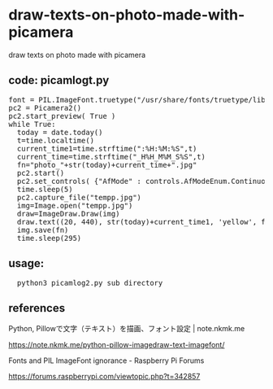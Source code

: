 # draw-texts-on-photo-made-with-picamera
draw texts on photo made with picamera

## code:  picamlogt.py

<pre>
font = PIL.ImageFont.truetype("/usr/share/fonts/truetype/liberation2/LiberationMono-Regular.ttf",48)
pc2 = Picamera2()
pc2.start_preview( True )
while True:
  today = date.today()
  t=time.localtime()
  current_time1=time.strftime(":%H:%M:%S",t)
  current_time=time.strftime("_H%H_M%M_S%S",t)
  fn="photo_"+str(today)+current_time+".jpg"
  pc2.start()
  pc2.set_controls( {"AfMode" : controls.AfModeEnum.Continuous} )
  time.sleep(5)
  pc2.capture_file("tempp.jpg")
  img=Image.open("tempp.jpg")
  draw=ImageDraw.Draw(img)
  draw.text((20, 440), str(today)+current_time1, 'yellow', font=font)
  img.save(fn)
  time.sleep(295)
</pre>

## usage:
<pre>
  python3 picamlog2.py sub_directory
</pre>

## references

Python, Pillowで文字（テキスト）を描画、フォント設定 | note.nkmk.me

https://note.nkmk.me/python-pillow-imagedraw-text-imagefont/

Fonts and PIL ImageFont ignorance - Raspberry Pi Forums

https://forums.raspberrypi.com/viewtopic.php?t=342857
